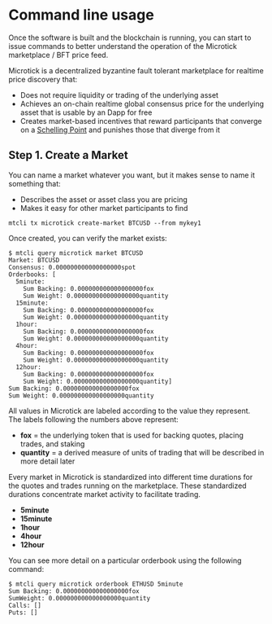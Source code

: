 # Command line usage

Once the software is built and the blockchain is running, you can start to issue commands to better understand the operation of 
the Microtick marketplace / BFT price feed.

Microtick is a decentralized byzantine fault tolerant marketplace for realtime price discovery that:

* Does not require liquidity or trading of the underlying asset
* Achieves an on-chain realtime global consensus price for the underlying asset that is usable by an Dapp for free
* Creates market-based incentives that reward participants that converge on a [Schelling Point](https://en.wikipedia.org/wiki/Focal_point_(game_theory)) and punishes those that diverge from it

## Step 1. Create a Market

You can name a market whatever you want, but it makes sense to name it something that:

* Describes the asset or asset class you are pricing
* Makes it easy for other market participants to find

```
mtcli tx microtick create-market BTCUSD --from mykey1
```

Once created, you can verify the market exists:

```
$ mtcli query microtick market BTCUSD
Market: BTCUSD
Consensus: 0.000000000000000000spot
Orderbooks: [
  5minute:
    Sum Backing: 0.000000000000000000fox
    Sum Weight: 0.000000000000000000quantity 
  15minute:
    Sum Backing: 0.000000000000000000fox
    Sum Weight: 0.000000000000000000quantity 
  1hour:
    Sum Backing: 0.000000000000000000fox
    Sum Weight: 0.000000000000000000quantity 
  4hour:
    Sum Backing: 0.000000000000000000fox
    Sum Weight: 0.000000000000000000quantity 
  12hour:
    Sum Backing: 0.000000000000000000fox
    Sum Weight: 0.000000000000000000quantity]
Sum Backing: 0.000000000000000000fox
Sum Weight: 0.000000000000000000quantity
```

All values in Microtick are labeled according to the value they represent. The labels following the numbers above represent:

* **fox** = the underlying token that is used for backing quotes, placing trades, and staking
* **quantity** = a derived measure of units of trading that will be described in more detail later

Every market in Microtick is standardized into different time durations for the quotes and trades running on the marketplace.
These standardized durations concentrate market activity to facilitate trading.

* **5minute**
* **15minute**
* **1hour**
* **4hour**
* **12hour**

You can see more detail on a particular orderbook using the following command:

```
$ mtcli query microtick orderbook ETHUSD 5minute
Sum Backing: 0.000000000000000000fox
SumWeight: 0.000000000000000000quantity
Calls: []
Puts: []
```
